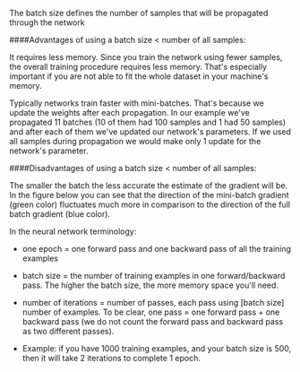 
The batch size defines the number of samples that will be propagated through the network

####Advantages of using a batch size < number of all samples:

It requires less memory. Since you train the network using fewer samples, the overall training procedure requires less memory. That's especially important if you are not able to fit the whole dataset in your machine's memory.

Typically networks train faster with mini-batches. That's because we update the weights after each propagation. In our example we've propagated 11 batches (10 of them had 100 samples and 1 had 50 samples) and after each of them we've updated our network's parameters. If we used all samples during propagation we would make only 1 update for the network's parameter.

####Disadvantages of using a batch size < number of all samples:

The smaller the batch the less accurate the estimate of the gradient will be. In the figure below you can see that the direction of the mini-batch gradient (green color) fluctuates much more in comparison to the direction of the full batch gradient (blue color).

In the neural network terminology:

- one epoch = one forward pass and one backward pass of all the training examples

- batch size = the number of training examples in one forward/backward pass. The higher the batch size, the more memory space you'll need.

- number of iterations = number of passes, each pass using [batch size] number of examples. To be clear, one pass = one forward pass + one backward pass (we do not count the forward pass and backward pass as two different passes).

- Example: if you have 1000 training examples, and your batch size is 500, then it will take 2 iterations to complete 1 epoch.

